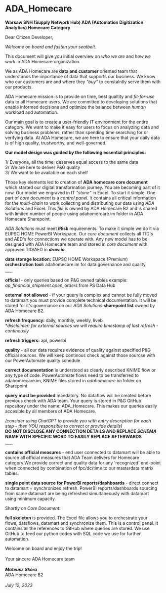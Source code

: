 # ADA_Homecare

**Warsaw SNH (Supply Network Hub) ADA (Automation Digitization Analytics) Homecare Category**

Dear Citizen Developer,

_Welcome on board and fasten your seatbelt._ 

This document will give you initial overview on _who we are_ and _how we work_ in ADA Homecare organization.

We as ADA Homecare are **data and customer** oriented team that understands the importance of data that supports our business.
We know who our customers are and where they _"buy"_ to constalntly serve them with our products.

ADA Homecare mission is to provide on time, best qualtity and _fit-for-use_ data to all Homecare users. We are committed to developing solutions that enable informed decisions and optimize the balance between _human_ workload and automation. 

Our main goal is to create a user-friendly IT environment for the entire category. We want to make it easy for users to focus on analyzing data and solving business problems, rather than spending time searching for or verifying data. At ADA Homecare, we are here to ensure that your daily data is of high quality, trustworthy, and well-governed.

**Our model design was guided by the following essential principles:**

1/ Everyone, all the time, deserves equal access to the same data  
2/ We are here to deliver P&G quality  
3/ We want to be available on each shelf  

Those key elements led to creation of **ADA homecare core document** which started our digital transformation journey. You are becoming part of it now. Our model we engraved in IT _"stone"_ in Excel. To start it simple. One part of _core document_ is a _control panel_. It contains all critical information for the _multi-chain_ to work collecting and distributing our data using _ADA Solutions_ and Excel. This _file_ is owned by ADA Homecare B2 and is shared with limited number of people using adahomercare.im folder in ADA Homecare Sharepoint.  

_ADA Solutions_ must meet **iRisk** requirements. To make it simple we do it via EUPSC HOME PowerBI Workspace. Our _core document_ collects all TID's and AED's for connections we operate with. Any new model has to be designed with ADA Homecare team and stored in _core document_ with approved TID/AED in **_draw.io_**.  

**data storage location:** EUPSC HOME Workspace (Premium)  
**orchestration tool:** adahomecare.im for data governance and quality  

<span style="font-size: 5;">Dataflows:</span>

**official** - only queries based on P&G owned tables example: _ap_financial_shipment.open_orders_ from PS Data Hub

**external not allowed** - if your query is complex and cannot be fully moved to datamart you must provide complete technical documentation. It will be stored for it's governance on our _ADA Solutions_ **sharepoint list** owned by ADA Homecare B2.

**refresh frequency:** daily, monthly, weekly, liveb  
*_disclaimer: for external sources we will require timestamp of last refresh - continously_

**refresh triggers:** api, powerbi

**quality** - all our data requires evidence of quality against specified P&G official sources. We will keep continous check against those sourcse with our PowerAutomate quality schedule

**correct documentation** is understood as clearly described KNIME flow or any type of code. PowerAutomate flows need to be transferred to adahomrecare.im, KNIME files stored in _adahomecare.im_ folder on Sharepoint 

**query must be provided** mandatory. No dataflow will be created before previous check with ADA team. Your query is stored in P&G GitHub repository under the name: ADA_Homecare. This makes our queries easily accesible by all members of ADA Homecare.

_(consider using ChatGPT to provide you with entry description for each step - then YOU responsible to correct or provide details)_  
**DO NOT DISCLOSE ANY CONNECTION DETAILS AND REPLACE _SCHEMA_ NAME WITH SPECIFIC WORD TO EASILY REPLACE AFTERWARDS**

<span style="font-size: 5;">Datamarts:</span>

**contains official measures** - end user connected to datamart will be able to source all official measures that ADA Team delivers for Homecare category.We provide correct and quality data for any 'recognized' end-point when connected by combination of fpc/dc/time to our masterdata matrix tables.

**single point data source for PowerBI reports/dashboards** - direct connect to datamart = synchronized refresh. PowerBI reports/dashboards sourcing from same datamart are being refreshed simultaneously with datamart using minimum capacity. 


Shortly on _Core Document_:

**full skeleton** is provided. The Excel file allows you to orchestrate your flows, dataflows, datamart and synchronize them. This is a control panel. It contains all the references to GitHub where queries are stored. We use GitHub to feed our python codes with SQL code we use for further automation.

Welcome on board and enjoy the trip!
<br></br>
Your sincere
ADA Homecare team
<br></br>
_**Mateusz Skóra**_  
ADA Homecare B2
<br></br>
<span style="font-style: italic;">July 12, 2023</span>
